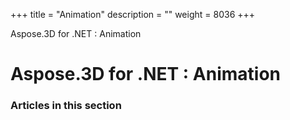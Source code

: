 +++
title = "Animation" 
description = "" 
weight = 8036 
+++

Aspose.3D for .NET : Animation  

# Aspose.3D for .NET : Animation


### Articles in this section

           

 

